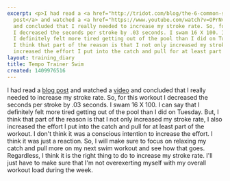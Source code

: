 ```yaml
---
excerpt: <p>I had read a <a href="http://tridot.com/blog/the-6-common-swim-types/">blog
  post</a> and watched a <a href="https://www.youtube.com/watch?v=OPrNv_G-YlQ">video</a>
  and concluded that I really needed to increase my stroke rate. So, for this workout
  I decreased the seconds per stroke by .03 seconds. I swam 16 X 100. I can say that
  I definitely felt more tired getting out of the pool than I did on Tuesday. But,
  I think that part of the reason is that I not only increased my stroke rate, I also
  increased the effort I put into the catch and pull for at least part of the workout.
layout: training_diary
title: Tempo Trainer Swim
created: 1409976516
---
```

<p>I had read a <a href="http://tridot.com/blog/the-6-common-swim-types/">blog post</a> and watched a <a href="https://www.youtube.com/watch?v=OPrNv_G-YlQ">video</a> and concluded that I really needed to increase my stroke rate. So, for this workout I decreased the seconds per stroke by .03 seconds. I swam 16 X 100. I can say that I definitely felt more tired getting out of the pool than I did on Tuesday. But, I think that part of the reason is that I not only increased my stroke rate, I also increased the effort I put into the catch and pull for at least part of the workout. I don't think it was a conscious intention to increase the effort. I think it was just a reaction. So, I will make sure to focus on relaxing my catch and pull more on my next swim workout and see how that goes. Regardless, I think it is the right thing to do to increase my stroke rate. I'll just have to make sure that I'm not overexerting myself with my overall workout load during the week.</p>
